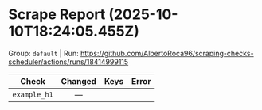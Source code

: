 # Scrape Report (2025-10-10T18:24:05.455Z)

Group: `default`  |  Run: https://github.com/AlbertoRoca96/scraping-checks-scheduler/actions/runs/18414999115

| Check | Changed | Keys | Error |
|---|:---:|:--|:--|
| `example_h1` | — |  |  |
